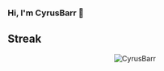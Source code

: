 ### Hi, I'm CyrusBarr 👋

## Streak

<p align='center'><img align="center" src="https://github-readme-streak-stats.herokuapp.com/?user=CyrusBarr&theme=dark&background=0d1117&date_format=M%20j%5B%2C%20Y%5D&ring=5BF7CCFF" alt="CyrusBarr" /></p>
<!--
**CyrusBarr/CyrusBarr** is a ✨ _special_ ✨ repository because its `README.md` (this file) appears on your GitHub profile.

Here are some ideas to get you started:

- 🔭 I’m currently working on ...
- 🌱 I’m currently learning ...
- 👯 I’m looking to collaborate on ...
- 🤔 I’m looking for help with ...
- 💬 Ask me about ...
- 📫 How to reach me: ...
- 😄 Pronouns: ...
- ⚡ Fun fact: ...
-->
